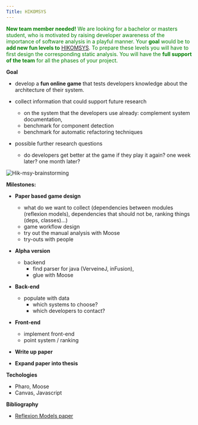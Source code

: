 ```yaml
---
Title: HIKOMSYS
---
```


<span style="color: green;">**New team member needed!** We are looking for a bachelor or masters student, who is motivated by raising developer awareness of the importance of software analysis in a playful manner. Your **goal** would be to **add new fun levels to** [HIKOMSYS](http://pinocchio.unibe.ch/hikomsys/). To prepare these levels you will have to first design the corresponding static analysis. You will have the **full support of the team** for all the phases of your project. 

**Goal**

-  develop a **fun online game** that tests developers knowledge about the architecture of their system. 
-  collect information that could support future research 
	-  on the system that the developers use already: complement system documentation, 
	-  benchmark for component detection
	-  benchmark for automatic refactoring techniques

-  possible further research questions
	-  do developers get better at the game if they play it again? one week later? one month later?


![Hik-msy-brainstorming](%assets_url%/files/3b/kpagfyaz8zcwtc6flfn4nhp8k6yngl/IMAG0223.jpg)


**Milestones:**

-  **Paper based game design** 
	-  what do we want to collect (dependencies between modules (reflexion models), dependencies that should not be, ranking things (deps, classes)...)
	-  game workflow design
	-  try out the manual analysis with Moose
	-  try-outs with people 




-  **Alpha version**
	-  backend 
		-  find parser for java (VerveineJ, inFusion), 
		-  glue with Moose




-  **Back-end** 
	-  populate with data
		-  which systems to choose? 
		-  which developers to contact?




-  **Front-end** 
	-  implement front-end
	-  point system / ranking



-  **Write up paper**
-  **Expand paper into thesis**





**Techologies**

-  Pharo, Moose
-  Canvas, Javascript


**Bibliography**

-  [Reflexion Models paper](http://scg.unibe.ch/scgbib?query=Murp95a&display=abstract)
